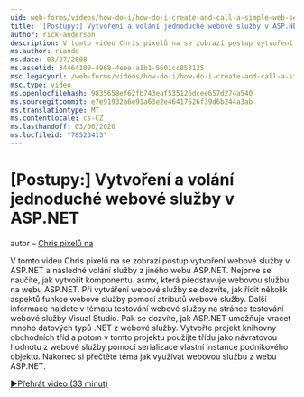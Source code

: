 ```yaml
---
uid: web-forms/videos/how-do-i/how-do-i-create-and-call-a-simple-web-service-in-aspnet
title: '[Postupy:] Vytvoření a volání jednoduché webové služby v ASP.NET | Microsoft Docs'
author: rick-anderson
description: V tomto videu Chris pixelů na se zobrazí postup vytvoření webové služby v ASP.NET a následné volání služby z jiného webu ASP.NET. Nejdřív se naučíte, jak vytvořit...
ms.author: riande
ms.date: 03/27/2008
ms.assetid: 34464109-4968-4eee-a1b1-5601cc853125
msc.legacyurl: /web-forms/videos/how-do-i/how-do-i-create-and-call-a-simple-web-service-in-aspnet
msc.type: video
ms.openlocfilehash: 9835658ef62fb743eaf535126dcee657d274a540
ms.sourcegitcommit: e7e91932a6e91a63e2e46417626f39d6b244a3ab
ms.translationtype: MT
ms.contentlocale: cs-CZ
ms.lasthandoff: 03/06/2020
ms.locfileid: "78523413"
---
```

# <a name="how-do-i-create-and-call-a-simple-web-service-in-aspnet"></a>[Postupy:] Vytvoření a volání jednoduché webové služby v ASP.NET

autor – [Chris pixelů na](https://twitter.com/chrispels)

V tomto videu Chris pixelů na se zobrazí postup vytvoření webové služby v ASP.NET a následné volání služby z jiného webu ASP.NET. Nejprve se naučíte, jak vytvořit komponentu. asmx, která představuje webovou službu na webu ASP.NET. Při vytváření webové služby se dozvíte, jak řídit několik aspektů funkce webové služby pomocí atributů webové služby. Další informace najdete v tématu testování webové služby na stránce testování webové služby Visual Studio. Pak se dozvíte, jak ASP.NET umožňuje vracet mnoho datových typů .NET z webové služby. Vytvořte projekt knihovny obchodních tříd a potom v tomto projektu použijte třídu jako návratovou hodnotu z webové služby pomocí serializace vlastní instance podnikového objektu. Nakonec si přečtěte téma jak využívat webovou službu z webu ASP.NET.

[&#9654;Přehrát video (33 minut)](https://channel9.msdn.com/Blogs/ASP-NET-Site-Videos/how-do-i-create-and-call-a-simple-web-service-in-aspnet)
